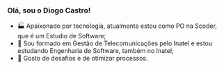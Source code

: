 ### Olá, sou o Diogo Castro!

- 🏭 Apaixonado por tecnologia, atualmente estou como PO na Scoder, que é um Estudio de Software;
- 🌱 Sou formado em Gestão de Telecomunicações pelo Inatel e estou estudando Engenharia de Software, também no Inatel;
- 🚀 Gosto de desafios e de otimizar processos.

